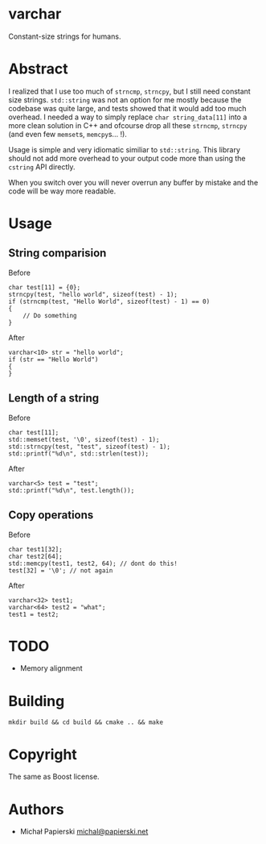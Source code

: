 varchar
===

Constant-size strings for humans.

# Abstract

I realized that I use too much of `strncmp`, `strncpy`, but I still need constant size strings. `std::string` was not an option for me mostly because the codebase was quite large, and tests showed that it would add too much overhead. I needed a way to simply replace `char string_data[11]` into a more clean solution in C++ and ofcourse drop all these `strncmp`, `strncpy` (and even few `memset`s, `memcpy`s... !).

Usage is simple and very idiomatic similiar to `std::string`. This library should not add more overhead to your output code more than using the `cstring` API directly.

When you switch over you will never overrun any buffer by mistake and the code will be way more readable. 

# Usage

## String comparision

Before
	
	char test[11] = {0};
	strncpy(test, "hello world", sizeof(test) - 1);
	if (strncmp(test, "Hello World", sizeof(test) - 1) == 0)
	{
		// Do something
	}

After

	varchar<10> str = "hello world";
	if (str == "Hello World")
	{
	}

## Length of a string

Before

	char test[11];
	std::memset(test, '\0', sizeof(test) - 1);
	std::strncpy(test, "test", sizeof(test) - 1);
	std::printf("%d\n", std::strlen(test));
	
After

	varchar<5> test = "test";
	std::printf("%d\n", test.length());
	
## Copy operations

Before

	char test1[32];
	char test2[64];
	std::memcpy(test1, test2, 64); // dont do this!
	test[32] = '\0'; // not again
	
After

	varchar<32> test1;
	varchar<64> test2 = "what";
	test1 = test2;

# TODO

* Memory alignment

# Building

	mkdir build && cd build && cmake .. && make
	
# Copyright

The same as Boost license.

# Authors

* Michał Papierski <michal@papierski.net>
